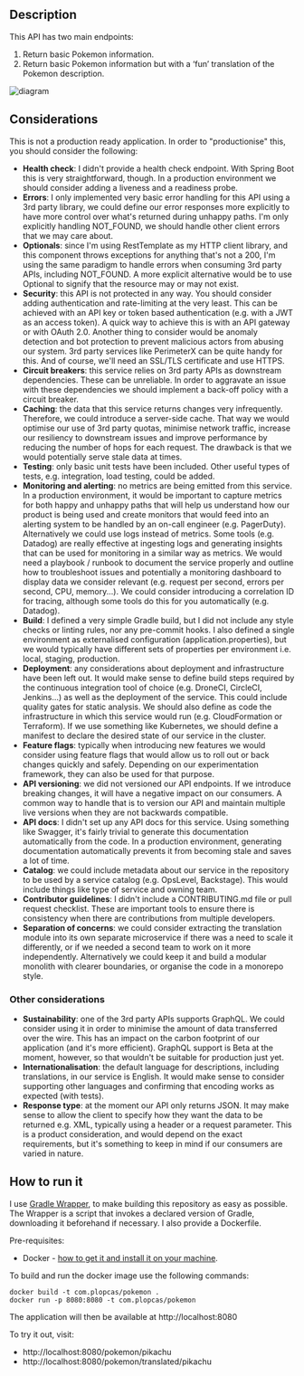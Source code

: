 ## Description

This API has two main endpoints:
1. Return basic Pokemon information.
2. Return basic Pokemon information but with a ‘fun’ translation of the Pokemon description.

![diagram](https://user-images.githubusercontent.com/3872574/173253358-bca47faa-2543-4c88-b6e6-d6111bd3ed8d.png)

## Considerations

This is not a production ready application. In order to "productionise" this, you should consider the following:

- **Health check**: I didn't provide a health check endpoint. With Spring Boot this is very straightforward, though. In a production environment we should consider adding a liveness and a readiness probe.
- **Errors**: I only implemented very basic error handling for this API using a 3rd party library, we could define our error responses more explicitly to have more control over what's returned during unhappy paths. I'm only explicitly handling NOT_FOUND, we should handle other client errors that we may care about.
- **Optionals**: since I'm using RestTemplate as my HTTP client library, and this component throws exceptions for anything that's not a 200, I'm using the same paradigm to handle errors when consuming 3rd party APIs, including NOT_FOUND. A more explicit alternative would be to use Optional to signify that the resource may or may not exist. 
- **Security**: this API is not protected in any way. You should consider adding authentication and rate-limiting at the very least. This can be achieved with an API key or token based authentication (e.g. with a JWT as an access token). A quick way to achieve this is with an API gateway or with OAuth 2.0. Another thing to consider would be anomaly detection and bot protection to prevent malicious actors from abusing our system. 3rd party services like PerimeterX can be quite handy for this. And of course, we'll need an SSL/TLS certificate and use HTTPS.
- **Circuit breakers**: this service relies on 3rd party APIs as downstream dependencies. These can be unreliable. In order to aggravate an issue with these dependencies we should implement a back-off policy with a circuit breaker.
- **Caching**: the data that this service returns changes very infrequently. Therefore, we could introduce a server-side cache. That way we would optimise our use of 3rd party quotas, minimise network traffic, increase our resiliency to downstream issues and improve performance by reducing the number of hops for each request. The drawback is that we would potentially serve stale data at times.
- **Testing**: only basic unit tests have been included. Other useful types of tests, e.g. integration, load testing, could be added.
- **Monitoring and alerting**: no metrics are being emitted from this service. In a production environment, it would be important to capture metrics for both happy and unhappy paths that will help us understand how our product is being used and create monitors that would feed into an alerting system to be handled by an on-call engineer (e.g. PagerDuty). Alternatively we could use logs instead of metrics. Some tools (e.g. Datadog) are really effective at ingesting logs and generating insights that can be used for monitoring in a similar way as metrics. We would need a playbook / runbook to document the service properly and outline how to troubleshoot issues and potentially a monitoring dashboard to display data we consider relevant (e.g. request per second, errors per second, CPU, memory...). We could consider introducing a correlation ID for tracing, although some tools do this for you automatically (e.g. Datadog).
- **Build**: I defined a very simple Gradle build, but I did not include any style checks or linting rules, nor any pre-commit hooks. I also defined a single environment as externalised configuration (application.properties), but we would typically have different sets of properties per environment i.e. local, staging, production.
- **Deployment**: any considerations about deployment and infrastructure have been left out. It would make sense to define build steps required by the continuous integration tool of choice (e.g. DroneCI, CircleCI, Jenkins...) as well as the deployment of the service. This could include quality gates for static analysis. We should also define as code the infrastructure in which this service would run (e.g. CloudFormation or Terraform). If we use something like Kubernetes, we should define a manifest to declare the desired state of our service in the cluster.
- **Feature flags**: typically when introducing new features we would consider using feature flags that would allow us to roll out or back changes quickly and safely. Depending on our experimentation framework, they can also be used for that purpose.
- **API versioning**: we did not versioned our API endpoints. If we introduce breaking changes, it will have a negative impact on our consumers. A common way to handle that is to version our API and maintain multiple live versions when they are not backwards compatible.
- **API docs**: I didn't set up any API docs for this service. Using something like Swagger, it's fairly trivial to generate this documentation automatically from the code. In a production environment, generating documentation automatically prevents it from becoming stale and saves a lot of time.
- **Catalog**: we could include metadata about our service in the repository to be used by a service catalog (e.g. OpsLevel, Backstage). This would include things like type of service and owning team.
- **Contributor guidelines**: I didn't include a CONTRIBUTING.md file or pull request checklist. These are important tools to ensure there is consistency when there are contributions from multiple developers.
- **Separation of concerns**: we could consider extracting the translation module into its own separate microservice if there was a need to scale it differently, or if we needed a second team to work on it more independently. Alternatively we could keep it and build a modular monolith with clearer boundaries, or organise the code in a monorepo style.

### Other considerations

- **Sustainability**: one of the 3rd party APIs supports GraphQL. We could consider using it in order to minimise the amount of data transferred over the wire. This has an impact on the carbon footprint of our application (and it's more efficient). GraphQL support is Beta at the moment, however, so that wouldn't be suitable for production just yet.
- **Internationalisation**: the default language for descriptions, including translations, in our service is English. It would make sense to consider supporting other languages and confirming that encoding works as expected (with tests).
- **Response type**: at the moment our API only returns JSON. It may make sense to allow the client to specify how they want the data to be returned e.g. XML, typically using a header or a request parameter. This is a product consideration, and would depend on the exact requirements, but it's something to keep in mind if our consumers are varied in nature.

## How to run it

I use [Gradle Wrapper](https://docs.gradle.org/current/userguide/gradle_wrapper.html), to make building this repository as easy as possible. The Wrapper is a script that invokes a declared version of Gradle, downloading it beforehand if necessary. I also provide a Dockerfile.

Pre-requisites:
- Docker - [how to get it and install it on your machine](https://www.docker.com/get-started/).

To build and run the docker image use the following commands:

```
docker build -t com.plopcas/pokemon .
docker run -p 8080:8080 -t com.plopcas/pokemon
```

The application will then be available at http://localhost:8080

To try it out, visit:
- http://localhost:8080/pokemon/pikachu
- http://localhost:8080/pokemon/translated/pikachu

